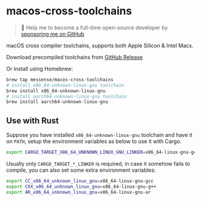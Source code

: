 # macos-cross-toolchains

> 🚀 Help me to become a full-time open-source developer by [sponsoring me on GitHub](https://github.com/sponsors/messense)

macOS cross compiler toolchains, supports both Apple Silicon & Intel Macs.

Download precompiled toolchains from [GitHub Release](https://github.com/messense/homebrew-macos-cross-toolchains/releases)

Or install using Homebrew:

```bash
brew tap messense/macos-cross-toolchains
# install x86_64-unknown-linux-gnu toolchain
brew install x86_64-unknown-linux-gnu
# install aarch64-unknown-linux-gnu toolchain
brew install aarch64-unknown-linux-gnu
```

## Use with Rust

Suppose you have installed `x86_64-unknown-linux-gnu` toolchain and have it on `PATH`,
setup the environment variables as below to use it with Cargo.

```bash
export CARGO_TARGET_X86_64_UNKNOWN_LINUX_GNU_LINKER=x86_64-linux-gnu-gcc
```

Usually only `CARGO_TARGET_*_LINKER` is required, in case it somehow fails to compile,
you can also set some extra environment variables:

```bash
export CC_x86_64_unknown_linux_gnu=x86_64-linux-gnu-gcc
export CXX_x86_64_unknown_linux_gnu=x86_64-linux-gnu-g++
export AR_x86_64_unknown_linux_gnu=x86_64-linux-gnu-ar
```
